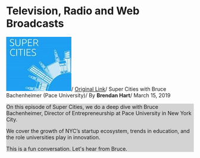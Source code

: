 # Television, Radio and Web Broadcasts

[![Super Cities](images/supercities.jpg)](https://anchor.fm/supercities/episodes/Super-Cities-with-Bruce-Bachenheimer-Pace-University-e3ffh5)/
[Original Link](https://anchor.fm/supercities/episodes/Super-Cities-with-Bruce-Bachenheimer-Pace-University-e3ffh5)/
Super Cities with Bruce Bachenheimer (Pace University)/
By **Brendan Hart**/
March 15, 2019

<div style="background-color:#D3D3D3;">
  <p>On this episode of Super Cities, we do a deep dive with Bruce Bachenheimer, Director of Entrepreneurship at Pace University in New York City.</p>
  <p>We cover the growth of NYC’s startup ecosystem, trends in education, and the role universities play in innovation.</p>
  <p>This is a fun conversation. Let's hear from Bruce.</p>
</div>

